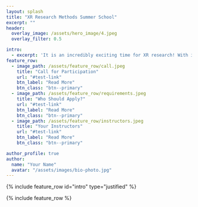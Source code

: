 ```yaml
---
layout: splash
title: "XR Research Methods Summer School"
excerpt: ""
header:
  overlay_image: /assets/hero_image/4.jpeg
  overlay_filter: 0.5 

intro: 
  - excerpt: 'It is an incredibly exciting time for XR research! With immersive technologies rapidly advancing, we are at the brink of wider commercial adoption of MR and VR headsets. Research in this area can shape the future of how we work, learn, play, and socialise.'
feature_row:
  - image_path: /assets/feature_row/call.jpeg
    title: "Call for Participation"
    url: "#test-link"
    btn_label: "Read More"
    btn_class: "btn--primary" 
  - image_path: /assets/feature_row/requirements.jpeg
    title: "Who Should Apply?"
    url: "#test-link"
    btn_label: "Read More"
    btn_class: "btn--primary" 
  - image_path: /assets/feature_row/instructors.jpeg
    title: "Your Instructors"
    url: "#test-link"
    btn_label: "Read More"
    btn_class: "btn--primary"

author_profile: true
author:
  name: "Your Name"
  avatar: "/assets/images/bio-photo.jpg"
---
```


{% include feature_row id="intro" type="justified" %}

{% include feature_row %}
